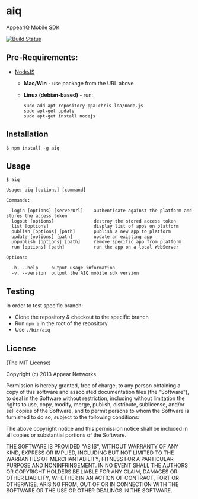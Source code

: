 # aiq

  AppearIQ Mobile SDK

  [![Build Status](https://travis-ci.org/appear/aiq-mobile-sdk.png?branch=master)](https://travis-ci.org/appear/aiq-mobile-sdk)


## Pre-Requirements:

  * [NodeJS](http://nodejs.org/download/)
      * **Mac/Win** - use package from the URL above
      * **Linux (debian-based)** - run:

            sudo add-apt-repository ppa:chris-lea/node.js
            sudo apt-get update
            sudo apt-get install nodejs

## Installation

    $ npm install -g aiq

## Usage

    $ aiq

    Usage: aiq [options] [command]

    Commands:

      login [options] [serverUrl]    authenticate against the platform and stores the access token
      logout [options]               destroy the stored access token
      list [options]                 display list of apps on platform
      publish [options] [path]       publish a new app to platform
      update [options] [path]        update an existing app
      unpublish [options] [path]     remove specific app from platform
      run [options] [path]           run the app on a local WebServer

    Options:

      -h, --help     output usage information
      -v, --version  output the AIQ mobile sdk version

## Testing

In order to test specific branch:

  * Clone the repository & checkout to the specific branch
  * Run `npm i` in the root of the repository
  * Use `./bin/aiq`

## License

(The MIT License)

Copyright (c) 2013 Appear Networks

Permission is hereby granted, free of charge, to any person
obtaining a copy of this software and associated documentation
files (the "Software"), to deal in the Software without
restriction, including without limitation the rights to use,
copy, modify, merge, publish, distribute, sublicense, and/or sell
copies of the Software, and to permit persons to whom the
Software is furnished to do so, subject to the following
conditions:

The above copyright notice and this permission notice shall be
included in all copies or substantial portions of the Software.

THE SOFTWARE IS PROVIDED "AS IS", WITHOUT WARRANTY OF ANY KIND,
EXPRESS OR IMPLIED, INCLUDING BUT NOT LIMITED TO THE WARRANTIES
OF MERCHANTABILITY, FITNESS FOR A PARTICULAR PURPOSE AND
NONINFRINGEMENT. IN NO EVENT SHALL THE AUTHORS OR COPYRIGHT
HOLDERS BE LIABLE FOR ANY CLAIM, DAMAGES OR OTHER LIABILITY,
WHETHER IN AN ACTION OF CONTRACT, TORT OR OTHERWISE, ARISING
FROM, OUT OF OR IN CONNECTION WITH THE SOFTWARE OR THE USE OR
OTHER DEALINGS IN THE SOFTWARE.

